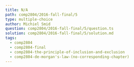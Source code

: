 ```yaml
---
title: N/A
path: comp2804/2016-fall-final/5
type: multiple-choice
author: Michiel Smid
question: comp2804/2016-fall-final/5/question.ts
solution: comp2804/2016-fall-final/5/solution.md
tags:
  - comp2804
  - comp2804-final
  - comp2804-the-principle-of-inclusion-and-exclusion
  - comp2804-de-morgan's-law-(no-corresponding-chapter)
---
```

